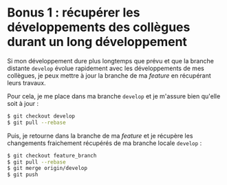 # Bonus 1 : récupérer les développements des collègues durant un long développement

Si mon développement dure plus longtemps que prévu et que la branche distante `develop` évolue rapidement avec les développements de mes collègues, je peux mettre à jour la branche de ma _feature_ en récupérant leurs travaux.

Pour cela, je me place dans ma branche `develop` et je m'assure bien qu'elle soit à jour :
```sh
$ git checkout develop
$ git pull --rebase
```

Puis, je retourne dans la branche de ma _feature_ et je récupère les changements fraichement récupérés de ma branche locale `develop` :
```sh
$ git checkout feature_branch
$ git pull --rebase
$ git merge origin/develop
$ git push
```
